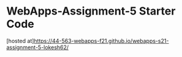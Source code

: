 # WebApps-Assignment-5 Starter Code
[hosted at]https://44-563-webapps-f21.github.io/webapps-s21-assignment-5-lokesh62/